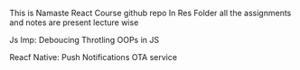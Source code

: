 This is Namaste React Course github repo
In Res Folder all the assignments and notes are present
lecture wise

Js Imp:
Deboucing
Throtling
OOPs in JS

Reacf Native:
Push Notifications 
OTA service
